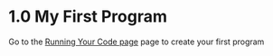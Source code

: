 # 1.0 My First Program

Go to the [Running Your Code page](RunningYourCode.md) page to create your first program



